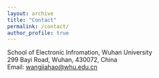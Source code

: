 ```yaml
---
layout: archive
title: "Contact"
permalink: /contact/
author_profile: true
---
```

School of Electronic Infromation, Wuhan University<br>
299 Bayi Road, Wuhan, 430072, China<br>
Email: wangjiahao@whu.edu.cn

